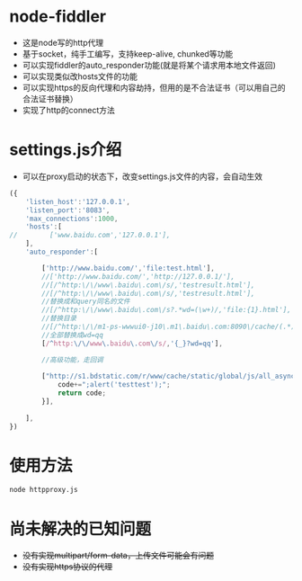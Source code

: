 # node-fiddler

- 这是node写的http代理
- 基于socket，纯手工编写，支持keep-alive, chunked等功能
- 可以实现fiddler的auto\_responder功能(就是将某个请求用本地文件返回)
- 可以实现类似改hosts文件的功能
- 可以实现https的反向代理和内容劫持，但用的是不合法证书（可以用自己的合法证书替换）
- 实现了http的connect方法

# settings.js介绍
- 可以在proxy启动的状态下，改变settings.js文件的内容，会自动生效
```javascript
({
    'listen_host':'127.0.0.1',
    'listen_port':'8083',
    'max_connections':1000,
    'hosts':[
//        ['www.baidu.com','127.0.0.1'],
    ],
    'auto_responder':[

        ['http://www.baidu.com/','file:test.html'],
        //['http://www.baidu.com/','http://127.0.0.1/'],
        //[/^http:\/\/www\.baidu\.com\/s/,'testresult.html'],
        //[/^http:\/\/www\.baidu\.com\/s/,'testresult.html'],
        //替换成和query同名的文件
        //[/^http:\/\/www\.baidu\.com\/s?.*wd=(\w+)/,'file:{1}.html'],
        //替换目录
        //[/^http:\/\/m1-ps-wwwui0-j10\.m1\.baidu\.com:8090\/cache/(.*)/,'file:{pwd}/cache/{1}'],
        //全部替换成wd=qq
        [/^http:\/\/www\.baidu\.com\/s/,'{_}?wd=qq'],

        //高级功能，走回调
        
        ["http://s1.bdstatic.com/r/www/cache/static/global/js/all_async_popstate_40a67976.js","{_}",function(code){
            code+=";alert('testtest');";
            return code;
        }],
        
    ],
})

```

# 使用方法

```bash
node httpproxy.js
```


# 尚未解决的已知问题

- <del>没有实现multipart/form-data，上传文件可能会有问题</del>
- <del>没有实现https协议的代理</del>
